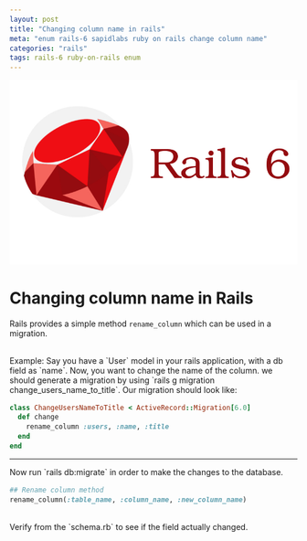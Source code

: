 ```yaml
---
layout: post
title: "Changing column name in rails"
meta: "enum rails-6 sapidlabs ruby on rails change column name"
categories: "rails"
tags: rails-6 ruby-on-rails enum
---
```


![Ruby On Rails - SapidLabs][rails]

# Changing column name in Rails
Rails provides a simple method `rename_column` which can be used in a migration.

<br />
Example: Say you have a `User` model in your rails application, with a db field as `name`. Now, you want to change the name of the column. we should generate a migration by using `rails g migration change_users_name_to_title`. Our migration should look like:

```ruby
class ChangeUsersNameToTitle < ActiveRecord::Migration[6.0]
  def change
    rename_column :users, :name, :title
  end
end
```
<hr /> 
Now run `rails db:migrate` in order to make the changes to the database.

```ruby
## Rename column method
rename_column(:table_name, :column_name, :new_column_name)
```

<br />
Verify from the `schema.rb` to see if the field actually changed.

<br />

[rails]: /assets/images/shared/rails-6.jpg
